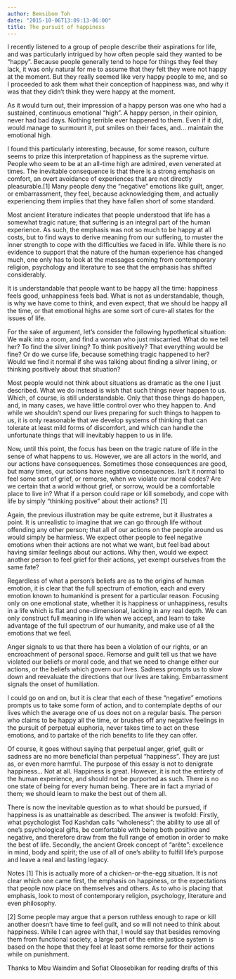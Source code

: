 ```yaml
---
author: Bemsibom Toh
date: "2015-10-06T13:09:13-06:00"
title: The pursuit of happiness
---
```


I recently listened to a group of people describe their aspirations for life, and was particularly intrigued by how often people said they wanted to be “happy”. Because people generally tend to hope for things they feel they lack, it was only natural for me to assume that they felt they were not happy at the moment. But they really seemed like very happy people to me, and so I proceeded to ask them what their conception of happiness was, and why it was that they didn’t think they were happy at the moment.

As it would turn out, their impression of a happy person was one who had a sustained, continuous emotional “high”. A happy person, in their opinion, never had bad days. Nothing terrible ever happened to them. Even if it did, would manage to surmount it, put smiles on their faces, and… maintain the emotional high.

I found this particularly interesting, because, for some reason, culture seems to prize this interpretation of happiness as the supreme virtue. People who seem to be at an all-time high are admired, even venerated at times. The inevitable consequence is that there is a strong emphasis on comfort, an overt avoidance of experiences that are not directly pleasurable.[1] Many people deny the “negative” emotions like guilt, anger, or embarrassment, they feel, because acknowledging them, and actually experiencing them implies that they have fallen short of some standard. 

Most ancient literature indicates that people understood that life has a somewhat tragic nature; that suffering is an integral part of the human experience. As such, the emphasis was not so much to be happy at all costs, but to find ways to derive meaning from our suffering, to muster the inner strength to cope with the difficulties we faced in life. While there is no evidence to support that the nature of the human experience has changed much, one only has to look at the messages coming from contemporary religion, psychology and literature to see that the emphasis has shifted considerably.

It is understandable that people want to be happy all the time: happiness feels good, unhappiness feels bad. What is not as understandable, though, is why we have come to think, and even expect, that we should be happy all the time, or that emotional highs are some sort of cure-all states for the issues of life.

For the sake of argument, let’s consider the following hypothetical situation: We walk into a room, and find a woman who just miscarried. What do we tell her? To find the silver lining? To think positively? That everything would be fine? Or do we curse life, because something tragic happened to her? Would we find it normal if she was talking about finding a silver lining, or thinking positively about that situation?

Most people would not think about situations as dramatic as the one I just described. What we do instead is wish that such things never happen to us. Which, of course, is still understandable. Only that those things do happen, and, in many cases, we have little control over who they happen to. And while we shouldn’t spend our lives preparing for such things to happen to us, it is only reasonable that we develop systems of thinking that can tolerate at least mild forms of discomfort, and which can handle the unfortunate things that will inevitably happen to us in life.

Now, until this point, the focus has been on the tragic nature of life in the sense of what happens to us. However, we are all actors in the world, and our actions have consequences. Sometimes those consequences are good, but many times, our actions have negative consequences. Isn’t it normal to feel some sort of grief, or remorse, when we violate our moral codes? Are we certain that a world without grief, or sorrow, would be a comfortable place to live in? What if a person could rape or kill somebody, and cope with life by simply “thinking positive” about their actions? [1] 

Again, the previous illustration may be quite extreme, but it illustrates a point. It is unrealistic to imagine that we can go through life without offending any other person; that all of our actions on the people around us would simply be harmless. We expect other people to feel negative emotions when their actions are not what we want, but feel bad about having similar feelings about our actions. Why then, would we expect another person to feel grief for their actions, yet exempt ourselves from the same fate?

Regardless of what a person’s beliefs are as to the origins of human emotion, it is clear that the full spectrum of emotion, each and every emotion known to humankind is present for a particular reason. Focusing only on one emotional state, whether it is happiness or unhappiness, results in a life which is flat and one-dimensional, lacking in any real depth. We can only construct full meaning in life when we accept, and learn to take advantage of the full spectrum of our humanity, and make use of all the emotions that we feel.

Anger signals to us that there has been a violation of our rights, or an encroachment of personal space. Remorse and guilt tell us that we have violated our beliefs or moral code, and that we need to change either our actions, or the beliefs which govern our lives. Sadness prompts us to slow down and reevaluate the directions that our lives are taking. Embarrassment signals the onset of humiliation.

I could go on and on, but it is clear that each of these “negative” emotions prompts us to take some form of action, and to contemplate depths of our lives which the average one of us does not on a regular basis. The person who claims to be happy all the time, or brushes off any negative feelings in the pursuit of perpetual euphoria, never takes time to act on these emotions, and to partake of the rich benefits to life they can offer.

Of course, it goes without saying that perpetual anger, grief, guilt or sadness are no more beneficial than perpetual “happiness”. They are just as, or even more harmful. The purpose of this essay is not to denigrate happiness… Not at all. Happiness is great. However, it is not the entirety of the human experience, and should not be purported as such. There is no one state of being for every human being. There are in fact a myriad of them; we should learn to make the best out of them all.

There is now the inevitable question as to what should be pursued, if happiness is as unattainable as described. The answer is twofold: Firstly, what psychologist Tod Kashdan calls “wholeness”: the ability to use all of one’s psychological gifts, be comfortable with being both positive and negative, and therefore draw from the full range of emotion in order to make the best of life. Secondly, the ancient Greek concept of “arête”: excellence in mind, body and spirit; the use of all of one’s ability to fulfill life’s purpose and leave a real and lasting legacy.

Notes
[1] This is actually more of a chicken-or-the-egg situation. It is not clear which one came first, the emphasis on happiness, or the expectations that people now place on themselves and others. As to who is placing that emphasis, look to most of contemporary religion, psychology, literature and even philosophy.

[2] Some people may argue that a person ruthless enough to rape or kill another doesn’t have time to feel guilt, and so will not need to think about happiness. While I can agree with that, I would say that besides removing them from functional society, a large part of the entire justice system is based on the hope that they feel at least some remorse for their actions while on punishment.

Thanks to Mbu Waindim and Sofiat Olaosebikan for reading drafts of this
